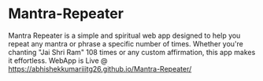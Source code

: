 # Mantra-Repeater
Mantra Repeater is a simple and spiritual web app designed to help you repeat any mantra or phrase a specific number of times. Whether you're chanting "Jai Shri Ram" 108 times or any custom affirmation, this app makes it effortless.
WebApp is Live @ https://abhishekkumariiitg26.github.io/Mantra-Repeater/

